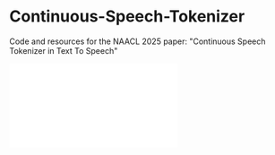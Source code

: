# Continuous-Speech-Tokenizer
Code and resources for the NAACL 2025 paper: "Continuous Speech Tokenizer in Text To Speech"

![Model Overview](assets/images/F1_model_b-ContSPT.pdf)
